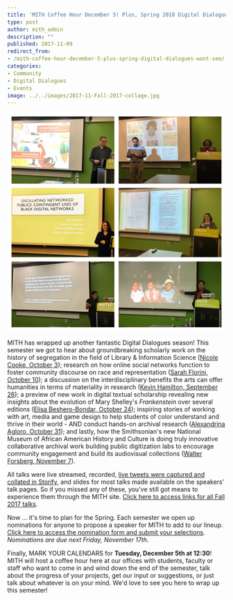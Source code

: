 ```yaml
---
title: 'MITH Coffee Hour December 5! Plus, Spring 2018 Digital Dialogues: Who Do You Want to See?'
type: post
author: mith_admin
description: ""
published: 2017-11-09
redirect_from: 
- /mith-coffee-hour-december-5-plus-spring-digital-dialogues-want-see/
categories:
- Community
- Digital Dialogues
- Events
image: ../../images/2017-11-Fall-2017-collage.jpg
---
```

![](../../images/2017-11-Fall-2017-collage.jpg)

MITH has wrapped up another fantastic Digital Dialogues season! This semester we got to hear about groundbreaking scholarly work on the history of segregation in the field of Library & Information Science ([Nicole Cooke, October 3](http://mith.umd.edu/dialogues/dd-fall-2017-nicole-cooke/)); research on how online social networks function to foster community discourse on race and representation ([Sarah Florini, October 10](http://mith.umd.edu/dialogues/dd-fall-2017-sarah-florini/)); a discussion on the interdisciplinary benefits the arts can offer humanities in terms of materiality in research ([Kevin Hamilton, September 26](http://mith.umd.edu/dialogues/dd-fall-2017-kevin-hamilton/)); a preview of new work in digital textual scholarship revealing new insights about the evolution of Mary Shelley's _Frankenstein_ over several editions ([Elisa Beshero-Bondar, October 24](http://mith.umd.edu/dialogues/dd-fall-2017-elisa-beshero-bondar/)); inspiring stories of working with art, media and game design to help students of color understand and thrive in their world - AND conduct hands-on archival research ([Alexandrina Agloro, October 31](http://mith.umd.edu/dialogues/dd-fall-2017-alexandrina-agloro/)); and lastly, how the Smithsonian's new National Museum of African American History and Culture is doing truly innovative collaborative archival work building public digitization labs to encourage community engagement and build its audiovisual collections ([Walter Forsberg, November 7](http://mith.umd.edu/dialogues/dd-fall-2017-walter-forsberg/)).

All talks were live streamed, recorded, [live tweets were captured and collated in Storify](https://storify.com/digdialog), and slides for most talks made available on the speakers' talk pages. So if you missed any of these, you've still got means to experience them through the MITH site. [Click here to access links for all Fall 2017 talks](http://mith.umd.edu/mith_dialogue_series/2017-02-fall/?submit=view).

Now ... it's time to plan for the Spring. Each semester we open up nominations for anyone to propose a speaker for MITH to add to our lineup. [Click here to access the nomination form and submit your selections](https://docs.google.com/forms/d/e/1FAIpQLSejH8UwDYiexOnUNbd63UfOe51UPAC7d7BqaZdzb-dVqMOACQ/viewform). _Nominations are due next Friday, November 17th_.

Finally, MARK YOUR CALENDARS for **Tuesday, December 5th at 12:30**! MITH will host a coffee hour here at our offices with students, faculty or staff who want to come in and wind down the end of the semester, talk about the progress of your projects, get our input or suggestions, or just talk about whatever is on your mind. We'd love to see you here to wrap up this semester!
